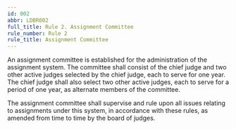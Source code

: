 ```yaml
---
id: 002
abbr: LDBR002
full_title: Rule 2. Assignment Committee
rule_number: Rule 2
rule_title: Assignment Committee
---
```


An assignment committee is established for the administration of the assignment system.
The committee shall consist of the chief judge and two other active judges selected by the chief
judge, each to serve for one year. The chief judge shall also select two other active judges, each to
serve for a period of one year, as alternate members of the committee.

The assignment committee shall supervise and rule upon all issues relating to assignments
under this system, in accordance with these rules, as amended from time to time by the board of
judges.